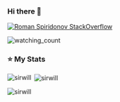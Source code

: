 ### Hi there 👋



<!--
**sirWill/sirWill** is a ✨ _special_ ✨ repository because its `README.md` (this file) appears on your GitHub profile.

Here are some ideas to get you started:

- 🔭 I’m currently working on ...
- 🌱 I’m currently learning ...
- 👯 I’m looking to collaborate on ...
- 🤔 I’m looking for help with ...
- 💬 Ask me about ...
- 📫 How to reach me: ...
- 😄 Pronouns: ...
- ⚡ Fun fact: ...

https://activity-graph.herokuapp.com/graph?username=sirwill&hide_border=true&area=true

-->

[![Roman Spiridonov StackOverflow](https://github-readme-stackoverflow.vercel.app/?userID=2417206)](https://stackoverflow.com/users/2417206/roman-spiridonov)

<img src="https://komarev.com/ghpvc/?username=sirwill&color=brightgreen" alt="watching_count" />

### ⭐️ My Stats

<p>
  <img align="left" src="https://github-readme-stats.vercel.app/api/top-langs?username=sirwill&show_icons=true&locale=en" alt="sirwill" />
</p>

<p>&nbsp;<img align="center" src="https://github-readme-stats.vercel.app/api?username=sirwill&show_icons=true&locale=en" alt="sirwill" /></p>

<p><img align="center" src="https://github-readme-streak-stats.herokuapp.com/?user=sirwill" alt="sirwill" /></p>

